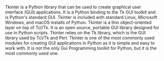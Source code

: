 Tkinter is a Python library that can be used to create graphical user interface (GUI) applications. It is a Python binding to the Tk GUI toolkit and is Python's standard GUI. Tkinter is included with standard Linux, Microsoft Windows, and macOS installs of Python. 
Tkinter is a thin object-oriented layer on top of Tcl/Tk. It is an open source, portable GUI library designed for use in Python scripts. Tkinter relies on the Tk library, which is the GUI library used by Tcl/Tk and Perl. 
Tkinter is one of the most commonly used modules for creating GUI applications in Python as it is simple and easy to work with. It is not the only Gui Programming toolkit for Python, but it is the most commonly used one. 

